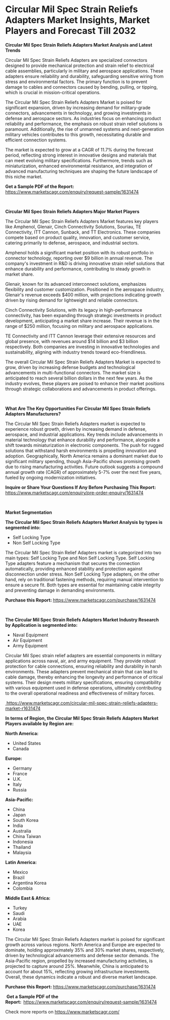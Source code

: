 <p><h1>Circular Mil Spec Strain Reliefs Adapters Market Insights, Market Players and Forecast Till 2032</h1></p><p><strong>Circular Mil Spec Strain Reliefs Adapters Market Analysis and Latest Trends</strong></p>
<p><p>Circular Mil Spec Strain Reliefs Adapters are specialized connectors designed to provide mechanical protection and strain relief to electrical cable assemblies, particularly in military and aerospace applications. These adapters ensure reliability and durability, safeguarding sensitive wiring from stress and environmental factors. The primary function is to prevent damage to cables and connectors caused by bending, pulling, or tipping, which is crucial in mission-critical operations.</p><p>The Circular Mil Spec Strain Reliefs Adapters Market is poised for significant expansion, driven by increasing demand for military-grade connectors, advancements in technology, and growing investments in defense and aerospace sectors. As industries focus on enhancing product reliability and performance, the emphasis on robust strain relief solutions is paramount. Additionally, the rise of unmanned systems and next-generation military vehicles contributes to this growth, necessitating durable and efficient connection systems.</p><p>The market is expected to grow at a CAGR of 11.7% during the forecast period, reflecting strong interest in innovative designs and materials that can meet evolving military specifications. Furthermore, trends such as miniaturization, enhanced environmental resistance, and integration of advanced manufacturing techniques are shaping the future landscape of this niche market.</p></p>
<p><strong>Get a Sample PDF of the Report:&nbsp;</strong> <a href="https://www.marketscagr.com/enquiry/request-sample/1631474?utm_campaign=2383&utm_medium=2&utm_source=Github&utm_content=ia&utm_term=29032025&utm_id=circular-mil-spec-strain-reliefs-adapters">https://www.marketscagr.com/enquiry/request-sample/1631474</a></p>
<p>&nbsp;</p>
<p><strong>Circular Mil Spec Strain Reliefs Adapters Major Market Players</strong></p>
<p><p>The Circular Mil Spec Strain Reliefs Adapters Market features key players like Amphenol, Glenair, Cinch Connectivity Solutions, Souriau, TE Connectivity, ITT Cannon, Sunback, and TT Electronics. These companies compete based on product quality, innovation, and customer service, catering primarily to defense, aerospace, and industrial sectors.</p><p>Amphenol holds a significant market position with its robust portfolio in connector technology, reporting over $9 billion in annual revenue. The company's investment in R&D is driving innovative strain relief solutions that enhance durability and performance, contributing to steady growth in market share.</p><p>Glenair, known for its advanced interconnect solutions, emphasizes flexibility and customer customization. Positioned in the aerospace industry, Glenair's revenue exceeds $400 million, with projections indicating growth driven by rising demand for lightweight and reliable connectors.</p><p>Cinch Connectivity Solutions, with its legacy in high-performance connectivity, has been expanding through strategic investments in product development, anticipating a market share increase. Their revenue is in the range of $250 million, focusing on military and aerospace applications.</p><p>TE Connectivity and ITT Cannon leverage their extensive resources and global presence, with revenues around $14 billion and $3 billion respectively. Both companies are investing in innovative technologies and sustainability, aligning with industry trends toward eco-friendliness.</p><p>The overall Circular Mil Spec Strain Reliefs Adapters Market is expected to grow, driven by increasing defense budgets and technological advancements in multi-functional connectors. The market size is anticipated to reach several billion dollars in the next few years. As the industry evolves, these players are poised to enhance their market positions through strategic collaborations and advancements in product offerings.</p></p>
<p>&nbsp;</p>
<p><strong>What Are The Key Opportunities For Circular Mil Spec Strain Reliefs Adapters Manufacturers?</strong></p>
<p><p>The Circular Mil Spec Strain Reliefs Adapters market is expected to experience robust growth, driven by increasing demand in defense, aerospace, and industrial applications. Key trends include advancements in material technology that enhance durability and performance, alongside a shift towards miniaturization in electronic components. The push for rugged solutions that withstand harsh environments is propelling innovation and adoption. Geographically, North America remains a dominant market due to significant military spending, though Asia-Pacific shows promising growth due to rising manufacturing activities. Future outlook suggests a compound annual growth rate (CAGR) of approximately 5-7% over the next five years, fueled by ongoing modernization initiatives.</p></p>
<p><strong>Inquire or Share Your Questions If Any Before Purchasing This Report:</strong> <a href="https://www.marketscagr.com/enquiry/pre-order-enquiry/1631474?utm_campaign=2383&utm_medium=2&utm_source=Github&utm_content=ia&utm_term=29032025&utm_id=circular-mil-spec-strain-reliefs-adapters">https://www.marketscagr.com/enquiry/pre-order-enquiry/1631474</a></p>
<p>&nbsp;</p>
<p><strong>Market Segmentation</strong></p>
<p><strong>The Circular Mil Spec Strain Reliefs Adapters Market Analysis by types is segmented into:</strong></p>
<p><ul><li>Self Locking Type</li><li>Non Self Locking Type</li></ul></p>
<p><p>The Circular Mil Spec Strain Relief Adapters market is categorized into two main types: Self Locking Type and Non Self Locking Type. Self Locking Type adapters feature a mechanism that secures the connection automatically, providing enhanced stability and protection against disconnection under stress. Non Self Locking Type adapters, on the other hand, rely on traditional fastening methods, requiring manual intervention to ensure a secure fit. Both types are essential for maintaining cable integrity and preventing damage in demanding environments.</p></p>
<p><strong>Purchase this Report:&nbsp;</strong><a href="https://www.marketscagr.com/purchase/1631474?utm_campaign=2383&utm_medium=2&utm_source=Github&utm_content=ia&utm_term=29032025&utm_id=circular-mil-spec-strain-reliefs-adapters">https://www.marketscagr.com/purchase/1631474</a></p>
<p>&nbsp;</p>
<p><strong>The Circular Mil Spec Strain Reliefs Adapters Market Industry Research by Application is segmented into:</strong></p>
<p><ul><li>Naval Equipment</li><li>Air Equipment</li><li>Army Equipment</li></ul></p>
<p><p>Circular Mil Spec strain relief adapters are essential components in military applications across naval, air, and army equipment. They provide robust protection for cable connections, ensuring reliability and durability in harsh environments. These adapters prevent mechanical strain that can lead to cable damage, thereby enhancing the longevity and performance of critical systems. Their design meets military specifications, ensuring compatibility with various equipment used in defense operations, ultimately contributing to the overall operational readiness and effectiveness of military forces.</p></p>
<p><a href="https://www.marketscagr.com/circular-mil-spec-strain-reliefs-adapters-market-r1631474?utm_campaign=2383&utm_medium=2&utm_source=Github&utm_content=ia&utm_term=29032025&utm_id=circular-mil-spec-strain-reliefs-adapters">&nbsp;https://www.marketscagr.com/circular-mil-spec-strain-reliefs-adapters-market-r1631474</a></p>
<p><strong>In terms of Region, the Circular Mil Spec Strain Reliefs Adapters Market Players available by Region are:</strong></p>
<p>
    <p> <strong> North America: </strong>
        <ul>
            <li>United States</li>
            <li>Canada</li>
        </ul>
        </p> 
    <p> <strong> Europe: </strong>
        <ul>
            <li>Germany</li>
            <li>France</li>
            <li>U.K.</li>
            <li>Italy</li>
            <li>Russia</li>
        </ul>
        </p> 
    <p> <strong> Asia-Pacific: </strong>
        <ul>
            <li>China</li>
            <li>Japan</li>
            <li>South Korea</li>
            <li>India</li>
            <li>Australia</li>
            <li>China Taiwan</li>
            <li>Indonesia</li>
            <li>Thailand</li>
            <li>Malaysia</li>
        </ul>
        </p> 
    <p> <strong> Latin America: </strong>
        <ul>
            <li>Mexico</li>
            <li>Brazil</li>
            <li>Argentina Korea</li>
            <li>Colombia</li>
        </ul>
        </p> 
    <p> <strong> Middle East & Africa: </strong>
        <ul>
            <li>Turkey</li>
            <li>Saudi</li>
            <li>Arabia</li>
            <li>UAE</li>
            <li>Korea</li>
        </ul>
    </p>
    </p>
<p><p>The Circular Mil Spec Strain Reliefs Adapters market is poised for significant growth across various regions. North America and Europe are expected to dominate, holding approximately 35% and 30% market shares, respectively, driven by technological advancements and defense sector demands. The Asia-Pacific region, propelled by increased manufacturing activities, is projected to capture around 25%. Meanwhile, China is anticipated to account for about 15%, reflecting growing infrastructure investments. Overall, these dynamics indicate a robust and diverse market landscape.</p></p>
<p><strong>Purchase this Report: </strong><a href="https://www.marketscagr.com/purchase/1631474?utm_campaign=2383&utm_medium=2&utm_source=Github&utm_content=ia&utm_term=29032025&utm_id=circular-mil-spec-strain-reliefs-adapters">https://www.marketscagr.com/purchase/1631474</a></p>
<p>&nbsp;<strong>Get a Sample PDF of the Report:&nbsp;&nbsp;</strong><a href="https://www.marketscagr.com/enquiry/request-sample/1631474?utm_campaign=2383&utm_medium=2&utm_source=Github&utm_content=ia&utm_term=29032025&utm_id=circular-mil-spec-strain-reliefs-adapters">https://www.marketscagr.com/enquiry/request-sample/1631474</a></p>
<p><strong></strong></p>
<p>Check more reports on <a href="https://www.marketscagr.com/?utm_campaign=2383&utm_medium=2&utm_source=Github&utm_content=ia&utm_term=29032025&utm_id=circular-mil-spec-strain-reliefs-adapters">https://www.marketscagr.com/</a></p>